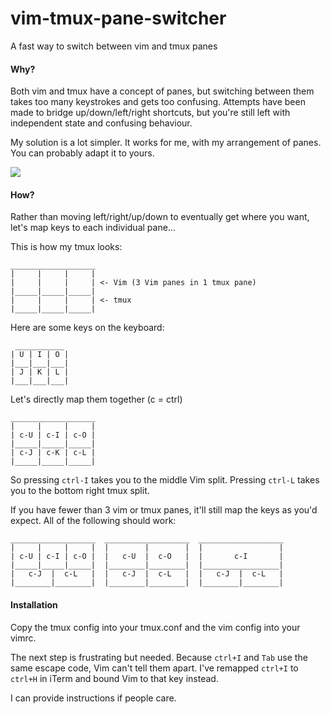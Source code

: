 vim-tmux-pane-switcher
======================

A fast way to switch between vim and tmux panes


#### Why?

Both vim and tmux have a concept of panes, but switching between them takes too
many keystrokes and gets too confusing. Attempts have been made to bridge
up/down/left/right shortcuts, but you're still left with independent state and
confusing behaviour.

My solution is a lot simpler. It works for me, with my arrangement of panes.
You can probably adapt it to yours.

![](http://f.cl.ly/items/3h1227110s3H2x3G023C/Untitled.gif)

#### How?

Rather than moving left/right/up/down to eventually get where you want, let's
map keys to each individual pane...


This is how my tmux looks:

    ___________________
    |     |     |     |
    |     |     |     | <- Vim (3 Vim panes in 1 tmux pane)
    |_____|_____|_____|
    |     |     |     | <- tmux
    |_____|_____|_____|


Here are some keys on the keyboard:

     ___________
    | U | I | O |
    |___|___|___|
    | J | K | L |
    |___|___|___|


Let's directly map them together (c = ctrl)

    ___________________
    |     |     |     |
    | c-U | c-I | c-O |
    |_____|_____|_____|
    | c-J | c-K | c-L |
    |_____|_____|_____|

So pressing `ctrl-I` takes you to the middle Vim split. Pressing `ctrl-L` takes you
to the bottom right tmux split.

If you have fewer than 3 vim or tmux panes, it'll still map the keys as you'd
expect. All of the following should work:

    ___________________  ___________________  ___________________
    |     |     |     |  |        |        |  |                 |
    | c-U | c-I | c-O |  |   c-U  |  c-O   |  |       c-I       |
    |_____|_____|_____|  |________|________|  |_________________|
    |   c-J  |  c-L   |  |   c-J  |  c-L   |  |   c-J  |  c-L   |
    |________|________|  |________|________|  |________|________|


#### Installation

Copy the tmux config into your tmux.conf and the vim config into your vimrc.

The next step is frustrating but needed. Because `ctrl+I` and `Tab` use the same escape
code, Vim can't tell them apart. I've remapped `ctrl+I` to `ctrl+H` in iTerm and bound Vim to that key instead.

I can provide instructions if people care.

